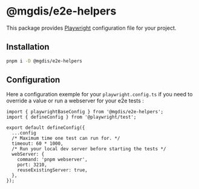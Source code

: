 # @mgdis/e2e-helpers

This package provides [Playwright](https://playwright.dev/) configuration file for your project.

## Installation

```bash
pnpm i -D @mgdis/e2e-helpers
```

## Configuration

Here a configuration exemple for your `playwright.config.ts` if you need to override a value or run a webserver for your e2e tests :

```TS
import { playwrightBaseConfig } from '@mgdis/e2e-helpers';
import { defineConfig } from '@playwright/test';

export default defineConfig({
  ...config
  /* Maximum time one test can run for. */
  timeout: 60 * 1000,
  /* Run your local dev server before starting the tests */
  webServer: {
    command: 'pnpm webserver',
    port: 3210,
    reuseExistingServer: true,
  },
});

```
